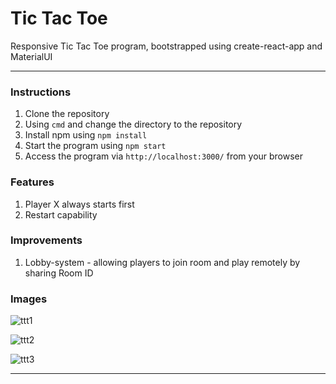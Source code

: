 # Tic Tac Toe

Responsive Tic Tac Toe program, bootstrapped using create-react-app and MaterialUI

----------------------------------

### Instructions
1. Clone the repository
2. Using ```cmd``` and change the directory to the repository
3. Install npm using ```npm install```
4. Start the program using ```npm start```
5. Access the program via ```http://localhost:3000/``` from your browser

### Features
1. Player X always starts first
2. Restart capability

### Improvements
1. Lobby-system - allowing players to join room and play remotely by sharing Room ID

### Images

![ttt1](C:\Users\m_cha\Desktop\react-storage\Github-Pulls\tictactoe\readmeimg\ttt1.png)

![ttt2](C:\Users\m_cha\Desktop\react-storage\Github-Pulls\tictactoe\readmeimg\ttt2.png)

![ttt3](C:\Users\m_cha\Desktop\react-storage\Github-Pulls\tictactoe\readmeimg\ttt3.png)



--------------------



